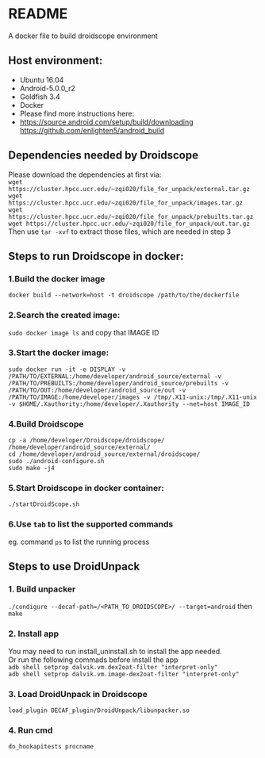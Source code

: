 # README
A docker file to build droidscope environment  
## Host environment: 
* Ubuntu 16.04
* Android-5.0.0_r2  
* Goldfish 3.4  
* Docker  
* Please find more instructions here:  
* https://source.android.com/setup/build/downloading  
 https://github.com/enlighten5/android_build  
## Dependencies needed by Droidscope  
Please download the dependencies at first via:  
`wget https://cluster.hpcc.ucr.edu/~zqi020/file_for_unpack/external.tar.gz`  
`wget https://cluster.hpcc.ucr.edu/~zqi020/file_for_unpack/images.tar.gz`  
`wget https://cluster.hpcc.ucr.edu/~zqi020/file_for_unpack/prebuilts.tar.gz`   
`wget https://cluster.hpcc.ucr.edu/~zqi020/file_for_unpack/out.tar.gz`  
Then use `tar -xvf`  to extract those files, which are needed in step 3  

## Steps to run Droidscope in docker:
### 1.Build the docker image
`docker build --network=host -t droidscope /path/to/the/dockerfile`
### 2.Search the created image:
`sudo docker image ls`
and copy that IMAGE ID
### 3.Start the docker image:
`sudo docker run -it -e DISPLAY -v /PATH/TO/EXTERNAL:/home/developer/android_source/external -v /PATH/TO/PREBUILTS:/home/developer/android_source/prebuilts -v /PATH/TO/OUT:/home/developer/android_source/out -v /PATH/TO/IMAGE:/home/developer/images -v /tmp/.X11-unix:/tmp/.X11-unix -v $HOME/.Xauthority:/home/developer/.Xauthority --net=host IMAGE_ID`
### 4.Build Droidscope  
`cp -a /home/developer/Droidscope/droidscope/ /home/developer/android_source/external/`  
`cd /home/developer/android_source/external/droidscope/`  
`sudo ./android-configure.sh`  
`sudo make -j4`  

### 5.Start Droidscope in docker container:
`./startDroidScope.sh`
### 6.Use `tab` to list the supported commands  
eg. command `ps` to list the running process
## Steps to use DroidUnpack
### 1. Build unpacker
`./condigure --decaf-path=/<PATH_TO_DROIDSCOPE>/ --target=android` then `make`  
### 2. Install app  
You may need to run install_uninstall.sh to install the app needed.  
Or run the following commads before install the app  
`adb shell setprop dalvik.vm.dex2oat-filter "interpret-only"`  
`adb shell setprop dalvik.vm.image-dex2oat-filter "interpret-only"`   
### 3. Load DroidUnpack in Droidscope
`load_plugin DECAF_plugin/DroidUnpack/libunpacker.so`  
### 4. Run cmd
`do_hookapitests procname`
